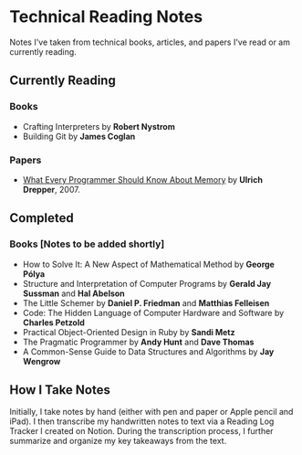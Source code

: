# Technical Reading Notes

Notes I've taken from technical books, articles, and papers I've read or am currently reading. 

## Currently Reading

### Books
* Crafting Interpreters by **Robert Nystrom**
* Building Git by **James Coglan**

### Papers
* [What Every Programmer Should Know About Memory](papers/what-every-programmer.md) by **Ulrich Drepper**, 2007.

## Completed

### Books [Notes to be added shortly]
* How to Solve It: A New Aspect of Mathematical Method by **George Pólya**
* Structure and Interpretation of Computer Programs by **Gerald Jay Sussman** and **Hal Abelson**
* The Little Schemer by **Daniel P. Friedman** and **Matthias Felleisen**
* Code: The Hidden Language of Computer Hardware and Software by **Charles Petzold**
* Practical Object-Oriented Design in Ruby by **Sandi Metz**
* The Pragmatic Programmer by **Andy Hunt** and **Dave Thomas**
* A Common-Sense Guide to Data Structures and Algorithms by **Jay Wengrow**


## How I Take Notes

Initially, I take notes by hand (either with pen and paper or Apple pencil and iPad). I then transcribe my handwritten notes to text via a Reading Log Tracker I created on Notion. During the transcription process, I further summarize and organize my key takeaways from the text. 
